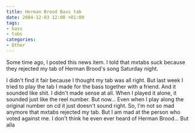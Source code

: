 ```yaml
---
title: Herman Brood Bass tab
date: 2004-12-03 12:00 +01:00
tags:
- bass
- tabs
categories:
- Other
---
```

Some time ago, I posted this news item. I told that mxtabs suck because they rejected my tab of Herman Brood's song Saturday night. 

I didn't find it fair because I thought my tab was all right. But last week I tried to play the tab I made for the bass together with a friend. And it sounded like shit. I didn't made sense at all. When I played it alone, it sounded just like the reel number. But now... Even when I play along the original number on cd it just doesn't sound right. So, I'm not so mad anymore that mxtabs rejected my tab. But I am mad at the person who voted against me. I don't think he even ever heard of Herman Brood... But alla 